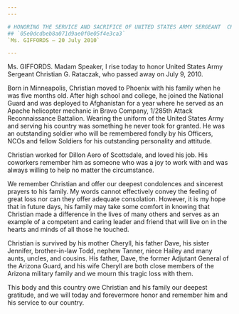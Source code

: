 ```yaml
---
---

# HONORING THE SERVICE AND SACRIFICE OF UNITED STATES ARMY SERGEANT  CHRISTIAN G. RATACZAK
## `05e0dcdbeb8a071d9ae0f0e05f4e3ca3`
`Ms. GIFFORDS — 20 July 2010`

---
```



Ms. GIFFORDS. Madam Speaker, I rise today to honor United States Army 
Sergeant Christian G. Rataczak, who passed away on July 9, 2010.

Born in Minneapolis, Christian moved to Phoenix with his family when 
he was five months old. After high school and college, he joined the 
National Guard and was deployed to Afghanistan for a year where he 
served as an Apache helicopter mechanic in Bravo Company, 1/285th 
Attack Reconnaissance Battalion. Wearing the uniform of the United 
States Army and serving his country was something he never took for 
granted. He was an outstanding soldier who will be remembered fondly by 
his Officers, NCOs and fellow Soldiers for his outstanding personality 
and attitude.

Christian worked for Dillon Aero of Scottsdale, and loved his job. 
His coworkers remember him as someone who was a joy to work with and 
was always willing to help no matter the circumstance.

We remember Christian and offer our deepest condolences and sincerest 
prayers to his family. My words cannot effectively convey the feeling 
of great loss nor can they offer adequate consolation. However, it is 
my hope that in future days, his family may take some comfort in 
knowing that Christian made a difference in the lives of many others 
and serves as an example of a competent and caring leader and friend 
that will live on in the hearts and minds of all those he touched.

Christian is survived by his mother Cheryll, his father Dave, his 
sister Jennifer, brother-in-law Todd, nephew Tanner, niece Hailey and 
many aunts, uncles, and cousins. His father, Dave, the former Adjutant 
General of the Arizona Guard, and his wife Cheryll are both close 
members of the Arizona military family and we mourn this tragic loss 
with them.

This body and this country owe Christian and his family our deepest 
gratitude, and we will today and forevermore honor and remember him and 
his service to our country.
